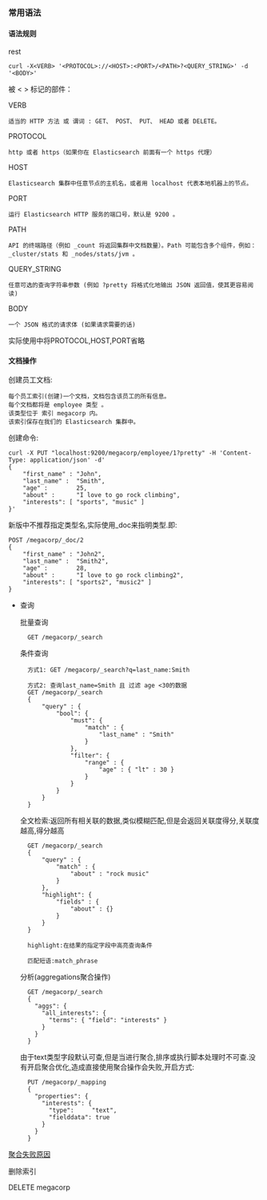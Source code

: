 ### 常用语法 ###

#### 语法规则 ####


rest

	curl -X<VERB> '<PROTOCOL>://<HOST>:<PORT>/<PATH>?<QUERY_STRING>' -d '<BODY>'

被 < > 标记的部件：

VERB

	适当的 HTTP 方法 或 谓词 : GET、 POST、 PUT、 HEAD 或者 DELETE。

PROTOCOL

	http 或者 https（如果你在 Elasticsearch 前面有一个 https 代理）

HOST

	Elasticsearch 集群中任意节点的主机名，或者用 localhost 代表本地机器上的节点。

PORT

	运行 Elasticsearch HTTP 服务的端口号，默认是 9200 。

PATH

	API 的终端路径（例如 _count 将返回集群中文档数量）。Path 可能包含多个组件，例如：_cluster/stats 和 _nodes/stats/jvm 。

QUERY_STRING

	任意可选的查询字符串参数 (例如 ?pretty 将格式化地输出 JSON 返回值，使其更容易阅读)

BODY

	一个 JSON 格式的请求体 (如果请求需要的话)

实际使用中将PROTOCOL,HOST,PORT省略

#### 文档操作 ####

创建员工文档:

	每个员工索引(创建)一个文档，文档包含该员工的所有信息。
	每个文档都将是 employee 类型 。
	该类型位于 索引 megacorp 内。
	该索引保存在我们的 Elasticsearch 集群中。

创建命令:

	curl -X PUT "localhost:9200/megacorp/employee/1?pretty" -H 'Content-Type: application/json' -d'
	{
    	"first_name" : "John",
    	"last_name" :  "Smith",
    	"age" :        25,
    	"about" :      "I love to go rock climbing",
    	"interests": [ "sports", "music" ]
	}'

新版中不推荐指定类型名,实际使用_doc来指明类型.即: 

	POST /megacorp/_doc/2
	{
    	"first_name" : "John2",
    	"last_name" :  "Smith2",
		"age" :        28,
		"about" :      "I love to go rock climbing2",
		"interests": [ "sports2", "music2" ]
	}


- 查询

	批量查询
	
		GET /megacorp/_search
	
	条件查询
	
		方式1: GET /megacorp/_search?q=last_name:Smith

		方式2: 查询last_name=Smith 且 过滤 age <30的数据 
		GET /megacorp/_search
		{
		    "query" : {
		        "bool": {
		            "must": {
		                "match" : {
		                    "last_name" : "Smith" 
		                }
		            },
		            "filter": {
		                "range" : {
		                    "age" : { "lt" : 30 } 
		                }
		            }
		        }
		    }
		}
	

	全文检索:返回所有相关联的数据,类似模糊匹配,但是会返回关联度得分,关联度越高,得分越高

		GET /megacorp/_search
		{
		    "query" : {
		        "match" : {
		            "about" : "rock music"
		        }
		    },
		    "highlight": {
		        "fields" : {
		            "about" : {}
		        }
		    }
		}
	
		highlight:在结果的指定字段中高亮查询条件
	
		匹配短语:match_phrase

	分析(aggregations聚合操作)

		GET /megacorp/_search
		{
		  "aggs": {
		    "all_interests": {
		      "terms": { "field": "interests" }
		    }
		  }
		}

	由于text类型字段默认可查,但是当进行聚合,排序或执行脚本处理时不可查.没有开启聚合优化,造成直接使用聚合操作会失败,开启方式:

		PUT /megacorp/_mapping
		{
		  "properties": {
		    "interests": { 
		      "type":     "text",
		      "fielddata": true
		    }
		  }
		}

[聚合失败原因](https://www.elastic.co/guide/en/elasticsearch/reference/current/text.html#fielddata-mapping-param)	
	
删除索引

DELETE megacorp
